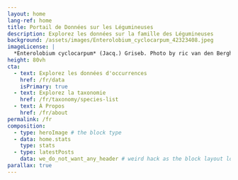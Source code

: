 ```yaml
---
layout: home
lang-ref: home
title: Portail de Données sur les Légumineuses
description: Explorez les données sur la famille des Légumineuses
background: /assets/images/Enterolobium_cyclocarpum_42323408.jpeg
imageLicense: |
  *Enterolobium cyclocarpum* (Jacq.) Griseb. Photo by ric van den Berghe via [iNaturalist](https://www.gbif.org/occurrence/2609325904)
height: 80vh
cta:
  - text: Explorez les données d'occurrences
    href: /fr/data
    isPrimary: true
  - text: Explorez la taxonomie
    href: /fr/taxonomy/species-list
  - text: À Propos
    href: /fr/about
permalink: /fr
composition:
  - type: heroImage # the block type
  - data: home.stats
    type: stats
  - type: latestPosts
    data: we_do_not_want_any_header # weird hack as the block layout looks for a data element and falls back to the page if none is present
parallax: true
---
```





